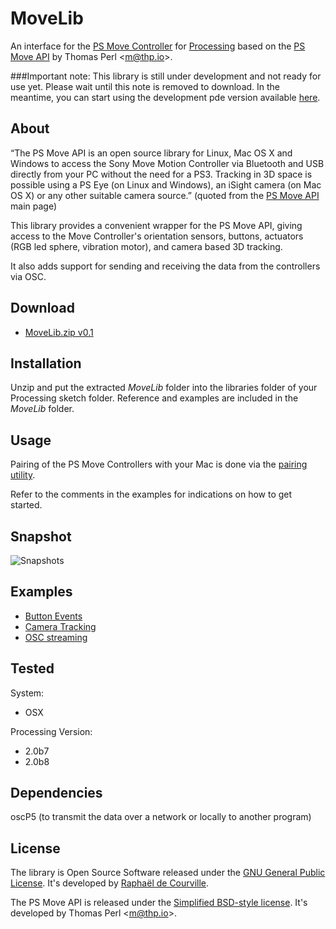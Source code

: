 # MoveLib

An interface for the [PS Move Controller](http://en.wikipedia.org/wiki/PlayStation_Move) for [Processing](http://processing.org/) based on the [PS Move API](http://thp.io/2010/psmove/) by Thomas Perl <[m@thp.io](mailto:m@thp.io)>.

###Important note: This library is still under development and not ready for use yet. Please wait until this note is removed to download.
In the meantime, you can start using the development pde version available [here](https://github.com/SableRaf/MoveP5).

## About

“The PS Move API is an open source library for Linux, Mac OS X and Windows to access the Sony Move Motion Controller via Bluetooth and USB directly from your PC without the need for a PS3. Tracking in 3D space is possible using a PS Eye (on Linux and Windows), an iSight camera (on Mac OS X) or any other suitable camera source.” (quoted from the [PS Move API](http://thp.io/2010/psmove/) main page)

This library provides a convenient wrapper for the PS Move API, giving access to the Move Controller's orientation sensors, buttons, actuators (RGB led sphere, vibration motor), and camera based 3D tracking.

It also adds support for sending and receiving the data from the controllers via OSC.

## Download

* [MoveLib.zip v0.1](https://raw.github.com/SableRaf/movelib/master/download/MoveLib.zip)

## Installation

Unzip and put the extracted *MoveLib* folder into the libraries folder of your Processing sketch folder. Reference and examples are included in the *MoveLib* folder.

## Usage

Pairing of the PS Move Controllers with your Mac is done via the [pairing utility](https://raw.github.com/SableRaf/movelib/master/tools/Pairing.zip). 

Refer to the comments in the examples for indications on how to get started.

## Snapshot

![Snapshots](https://raw.github.com/SableRaf/movelib/master/reference/capture.png)

## Examples

* [Button Events](https://raw.github.com/SableRaf/movelib/master/examples/button_events/button_events.pde)
* [Camera Tracking](https://raw.github.com/SableRaf/movelib/master/examples/camera_tracking/camera_tracking.pde)
* [OSC streaming](https://raw.github.com/SableRaf/movelib/master/examples/osc_streaming/osc_streaming.pde)

## Tested

System:

* OSX

Processing Version:

* 2.0b7
* 2.0b8

## Dependencies

oscP5 (to transmit the data over a network or locally to another program)

## License

The library is Open Source Software released under the [GNU General Public License](https://raw.github.com/SableRaf/movelib/master/LICENSE.txt). It's developed by [Raphaël de Courville](https://vimeo.com/sableraf/).

The PS Move API is released under the [Simplified BSD-style license](https://raw.github.com/thp/psmoveapi/master/COPYING). It's developed by Thomas Perl <[m@thp.io](mailto:m@thp.io)>.
